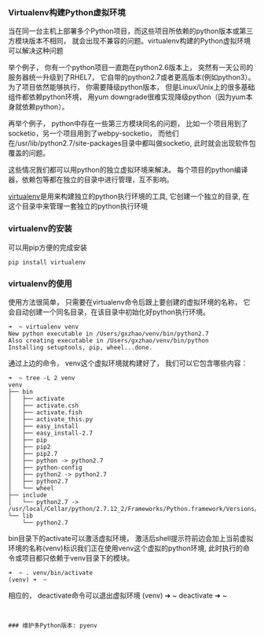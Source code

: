 ### Virtualenv构建Python虚拟环境
当在同一台主机上部署多个Python项目，而这些项目所依赖的python版本或第三方模块版本不相同， 就会出现不兼容的问题。virtualenv构建的Python虚拟环境可以解决这种问题

举个例子， 你有一个python项目一直跑在python2.6版本上， 突然有一天公司的服务器统一升级到了RHEL7， 它自带的python2.7或者更高版本(例如python3）。 为了项目依然能够执行， 你需要降级python版本， 但是Linux/Unix上的很多基础组件都依赖python环境， 用yum downgrade很难实现降级python（因为yum本身就依赖python）。 

再举个例子， python中存在一些第三方模块同名的问题， 比如一个项目用到了socketio，另一个项目用到了webpy-socketio， 而他们在/usr/lib/python2.7/site-packages目录中都叫做socketio, 此时就会出现软件包覆盖的问题。  

这些情况我们都可以用python的独立虚拟环境来解决。 每个项目的python编译器，依赖包等都在独立的目录中进行管理，互不影响。

[virtualenv](https://virtualenv.pypa.io/en/stable/)是用来构建独立的python执行环境的工具, 它创建一个独立的目录, 在这个目录中来管理一套独立的python执行环境


### virtualenv的安装

可以用pip方便的完成安装
```
pip install virtualenv
```

### virtualenv的使用

使用方法很简单， 只需要在virtualenv命令后跟上要创建的虚拟环境的名称， 它会自动创建一个同名目录，在该目录中初始化好python执行环境。

```
➜  ~ virtualenv venv
New python executable in /Users/gxzhao/venv/bin/python2.7
Also creating executable in /Users/gxzhao/venv/bin/python
Installing setuptools, pip, wheel...done.
```

通过上边的命令， venv这个虚拟环境就构建好了， 我们可以它包含哪些内容：

```
➜  ~ tree -L 2 venv
venv
├── bin
│   ├── activate
│   ├── activate.csh
│   ├── activate.fish
│   ├── activate_this.py
│   ├── easy_install
│   ├── easy_install-2.7
│   ├── pip
│   ├── pip2
│   ├── pip2.7
│   ├── python -> python2.7
│   ├── python-config
│   ├── python2 -> python2.7
│   ├── python2.7
│   └── wheel
├── include
│   └── python2.7 -> /usr/local/Cellar/python/2.7.12_2/Frameworks/Python.framework/Versions/2.7/include/python2.7
└── lib
    └── python2.7
```

bin目录下的activate可以激活虚拟环境， 激活后shell提示符前边会加上当前虚拟环境的名称(venv)标识我们正在使用venv这个虚拟的python环境, 此时执行的命令或项目都只依赖于venv目录下的模块。
```
➜  ~ . venv/bin/activate
(venv) ➜  ~
```

相应的， deactivate命令可以退出虚拟环境
(venv) ➜  ~ deactivate
➜  ~
```


### 维护多Python版本: pyenv
